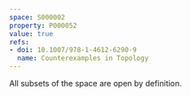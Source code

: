 ```yaml
---
space: S000002
property: P000052
value: true
refs:
- doi: 10.1007/978-1-4612-6290-9
  name: Counterexamples in Topology
---
```


All subsets of the space are open by definition.
